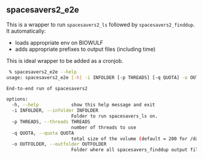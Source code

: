 ## spacesavers2_e2e

This is a wrapper to run `spacesavers2_ls` followed by `spacesavers2_finddup`. It automatically:

- loads appropriate env on BIOWULF
- adds appropriate prefixes to output files (including time)

This is ideal wrapper to be added as a cronjob.

```bash
 % spacesavers2_e2e --help
usage: spacesavers2_e2e [-h] -i INFOLDER [-p THREADS] [-q QUOTA] -o OUTFOLDER

End-to-end run of spacesavers2

options:
  -h, --help            show this help message and exit
  -i INFOLDER, --infolder INFOLDER
                        Folder to run spacesavers_ls on.
  -p THREADS, --threads THREADS
                        number of threads to use
  -q QUOTA, --quota QUOTA
                        total size of the volume (default = 200 for /data/CCBR)
  -o OUTFOLDER, --outfolder OUTFOLDER
                        Folder where all spacesavers_finddup output files will be saved
```